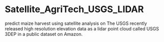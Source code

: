 # Satellite_AgriTech_USGS_LIDAR
predict maize harvest  using satellite analysis on The USGS recently released high resolution elevation data as a lidar point cloud called USGS 3DEP in a public dataset on Amazon. 
